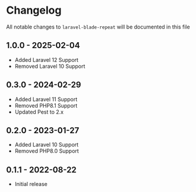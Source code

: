 # Changelog

All notable changes to `laravel-blade-repeat` will be documented in this file

## 1.0.0 - 2025-02-04

- Added Laravel 12 Support
- Removed Laravel 10 Support

## 0.3.0 - 2024-02-29

- Added Laravel 11 Support
- Removed PHP8.1 Support
- Updated Pest to 2.x

## 0.2.0 - 2023-01-27

- Added Laravel 10 Support
- Removed PHP8.0 Support

## 0.1.1 - 2022-08-22

- Initial release
